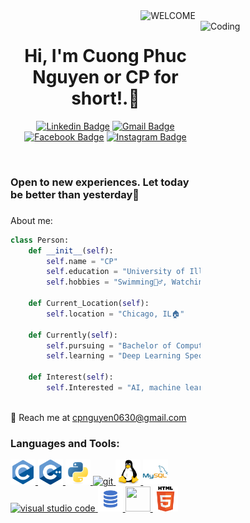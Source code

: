 <div align="center">
  <img src="https://media2.giphy.com/media/v1.Y2lkPTc5MGI3NjExeXBkYnh4aHY5a2Nkb2JkYWc5MjJvbTAxNHlmcTgxeTJzOHZvbndpYSZlcD12MV9pbnRlcm5hbF9naWZfYnlfaWQmY3Q9Zw/xUPGGDNsLvqsBOhuU0/giphy.gif" alt="WELCOME" width="600" height="300" >
</div>

<img align="right" alt="Coding" width="200" height="1000" src="https://wallpapercave.com/wp/wp12547760.jpg">
<h1 align="center">
  Hi, I'm Cuong Phuc Nguyen or CP for short!.👋
</h1>
<div align="center">
  
[![Linkedin Badge](https://img.shields.io/badge/-LinkedIn-blue%20?style=flat&logo=Linkedin&logoColor=white&labelColor=blue&color=blue&link=https%3A%2F%2Fwww.linkedin.com%2Fin%2Fcpnguyen05%2F)](https://www.linkedin.com/in/cpnguyen05/)
[![Gmail Badge](https://img.shields.io/badge/-Gmail-red?style=flat&logo=Gmail&logoColor=white&labelColor=b30000&color=b30000&link=https%3A%2F%2Fwww.linkedin.com%2Fin%2Fcpnguyen05%2F)](mailto:cpnguyen0630@gmail.com)
[![Facebook Badge](https://img.shields.io/badge/-Facebook-blue?style=flat&logo=Facebook&logoColor=white&labelColor=blue&color=blue&link=cpnguyen0630%40gmail.com)](https://www.facebook.com/phuc.nguyencuong.79)
[![Instagram Badge](https://img.shields.io/badge/-Instagram-blue?style=flat&logo=Instagram&logoColor=white&labelColor=E1306C&color=E1306C&link=cpnguyen0630%40gmail.com)](https://www.instagram.com/ncp_ucb.05/)
</div>


<br>

### Open to new experiences. Let today be better than yesterday💪 <br />
### 
About me: <br />
``` python
class Person:
    def __init__(self):
        self.name = "CP"
        self.education = "University of Illinois Chicago🏢"
        self.hobbies = "Swimming🏊‍♂️, Watching Sport🏈, Playing Chess♟️" 

    def Current_Location(self):
        self.location = "Chicago, IL🏠"

    def Currently(self):
        self.pursuing = "Bachelor of Computer Science"
        self.learning = "Deep Learning Specialization certificate"

    def Interest(self):
        self.Interested = "AI, machine learning, deep learning🤖"
      
```
📨 Reach me at cpnguyen0630@gmail.com<br />

### Languages and Tools: <br />
<p align="left">  
  <a href="https://www.geeksforgeeks.org/c-programming-examples/" target="_blank" rel="noreferrer"> <img src="https://raw.githubusercontent.com/devicons/devicon/master/icons/c/c-original.svg" alt="c" width="40" height="40"/> </a> 
  <a href="https://www.w3schools.com/cpp/" target="_blank" rel="noreferrer"> <img src="https://raw.githubusercontent.com/devicons/devicon/master/icons/cplusplus/cplusplus-original.svg" alt="cplusplus" width="40" height="40"/> </a> 
   <a href="https://www.python.org" target="_blank" rel="noreferrer"> <img src="https://raw.githubusercontent.com/devicons/devicon/master/icons/python/python-original.svg" alt="python" width="40" height="40"/> </a> 
  <a href="https://git-scm.com/" target="_blank" rel="noreferrer"> <img src="https://www.vectorlogo.zone/logos/git-scm/git-scm-icon.svg" alt="git" width="40" height="40"/> </a> 
  <a href="https://www.linux.org/" target="_blank" rel="noreferrer"> <img src="https://raw.githubusercontent.com/devicons/devicon/master/icons/linux/linux-original.svg" alt="linux" width="40" height="40"/> </a> 
  <a href="https://www.mysql.com/" target="_blank" rel="noreferrer"> <img src="https://raw.githubusercontent.com/devicons/devicon/master/icons/mysql/mysql-original-wordmark.svg" alt="mysql" width="40" height="40"/> </a> 
  <a href="https://code.visualstudio.com/" target="_blank" rel="noreferrer"> <img src="https://en.vetores.org/d/visual-studio-code.svg" alt="visual studio code" width="40" height="40"/> </a> 
  <a href="https://www.w3schools.com/sql/#:~:text=SQL%20is%20a%20standard%20language%20for%20storing,%20manipulating%20and" target="_blank" rel="noreferrer"> <img src="https://raw.githubusercontent.com/github/explore/80688e429a7d4ef2fca1e82350fe8e3517d3494d/topics/sql/sql.png?size=48" width="40" height="40"/> </a> 
  <a href="https://www.w3schools.com/sql/#:~:text=SQL%20is%20a%20standard%20language%20for%20storing,%20manipulating%20and" target="_blank" rel="noreferrer"> <img src="https://github.com/OfficeDev.png?size=40" width="40" height="40"/> </a> 
  <a href="https://www.microsoft.com/en-us/microsoft-365/products-apps-services#:~:text=Apps%20and%20services.%20Create%20your%20best%20work%20on%20all%20your?msockid=2a703d7338f267cc179e295e39216624" target="_blank" rel="noreferrer"> <img src="https://raw.githubusercontent.com/github/explore/80688e429a7d4ef2fca1e82350fe8e3517d3494d/topics/html/html.png?size=48" width="40" height="40"/> </a> 
  
  </p>
 
